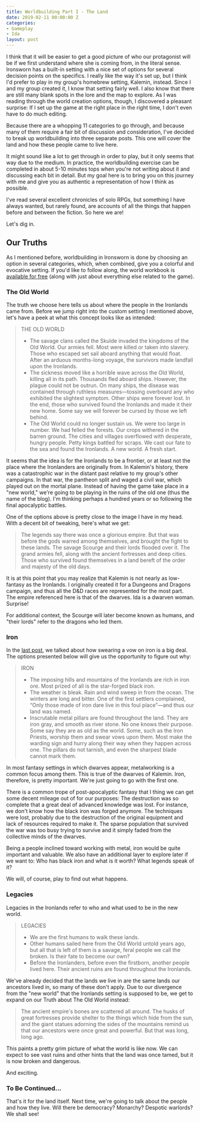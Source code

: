```yaml
---
title: Worldbuilding Part I - The Land
date: 2019-02-11 00:00:00 Z
categories:
- Gameplay
- Ida
layout: post
---
```


I think that it will be easier to get a good picture of who our protagonist will be if we first understand where she is coming from, in the literal sense.
Ironsworn has a built-in setting with a nice set of options for several decision points on the specifics.
I really like the way it's set up, but I think I'd prefer to play in my group's homebrew setting, Kalemin, instead.
Since I and my group created it, I know that setting fairly well. I also know that there are still many blank spots in the lore and the map to explore.
As I was reading through the world creation options, though, I discovered a pleasant surprise: If I set up the game at the right place in the right time, I don't even have to do much editing.

Because there are a whopping 11 categories to go through, and because many of them require a fair bit of discussion and consideration, I've decided to break up worldbuilding into three separate posts. This one will cover the land and how these people came to live here.

It might sound like a lot to get through in order to play, but it only seems that way due to the medium. In practice, the worldbuilding exercise can be completed in about 5-10 minutes tops when you're not writing about it and discussing each bit in detail. But my goal here is to bring you on this journey with me and give you as authentic a representation of how I think as possible.

I've read several excellent chronicles of solo RPGs, but something I have always wanted, but rarely found, are accounts of all the things that happen before and between the fiction. So here we are!

Let's dig in.

## Our Truths ###

As I mentioned before, worldbuilding in Ironsworn is done by choosing an option in several categories, which, when combined, give you a colorful and evocative setting.
If you'd like to follow along, the world workbook is [available for free](https://www.ironswornrpg.com/downloads) (along with just about everything else related to the game).

### The Old World

The truth we choose here tells us about where the people in the Ironlands came from. 
Before we jump right into the custom setting I mentioned above, let's have a peek at what this concept looks like as intended:

> THE OLD WORLD
> - The savage clans called the Skulde invaded the kingdoms of the Old World. Our armies fell. Most were killed or taken into slavery. Those who escaped set sail aboard anything that would float. After an arduous months-long voyage, the survivors made landfall upon the Ironlands.
> - The sickness moved like a horrible wave across the Old World, killing all in its path. Thousands fled aboard ships. However, the plague could not be outrun. On many ships, the disease was contained through ruthless measures—tossing overboard any who exhibited the slightest symptom. Other ships were forever lost. In the end, those who survived found the Ironlands and made it their new home. Some say we will forever be cursed by those we left behind.
> - The Old World could no longer sustain us. We were too large in number. We had felled the forests. Our crops withered in the barren ground. The cities and villages overflowed with desperate, hungry people. Petty kings battled for scraps. We cast our fate to the sea and found the Ironlands. A new world. A fresh start.

It seems that the idea is for the Ironlands to be a frontier, or at least not the place where the Ironlanders are originally from.
In Kalemin's history, there was a catastrophic war in the distant past relative to my group's other campaigns.
In that war, the pantheon split and waged a civil war, which played out on the mortal plane.
Instead of having the game take place in a "new world," we're going to be playing in the ruins of the old one (thus the name of the blog). I'm thinking perhaps a hundred years or so following the final apocalyptic battles.

One of the options above is pretty close to the image I have in my head. With a decent bit of tweaking, here's what we get:

> The legends say there was once a glorious empire. But that was before the gods warred among themselves, and brought the fight to these lands. The savage Scourge and their lords flooded over it. The grand armies fell, along with the ancient fortresses and deep cities. Those who survived found themselves in a land bereft of the order and majesty of the old days.						

It is at this point that you may realize that Kalemin is not nearly as low-fantasy as the Ironlands.
I originally created it for a Dungeons and Dragons campaign, and thus all the D&D races are represented for the most part. 
The empire referenced here is that of the dwarves. Ida is a dwarven woman. Surprise! 

For additional context, the Scourge will later become known as humans, and "their lords" refer to the dragons who led them.

### Iron

In the [last post](/introduction), we talked about how swearing a vow on iron is a big deal. The options presented below will give us the opportunity to figure out why:

> IRON
> - The imposing hills and mountains of the Ironlands are rich in iron ore. Most prized of all is the star-forged black iron.
> - The weather is bleak. Rain and wind sweep in from the ocean. The winters are long and bitter. One of the first settlers complained, “Only those made of iron dare live in this foul place”—and thus our land was named.
> - Inscrutable metal pillars are found throughout the land. They are iron gray, and smooth as river stone. No one knows their purpose. Some say they are as old as the world. Some, such as the Iron Priests, worship them and swear vows upon them. Most make the warding sign and hurry along their way when they happen across one. The pillars do not tarnish, and even the sharpest blade cannot mark them.

In most fantasy settings in which dwarves appear, metalworking is a common focus among them.
This is true of the dwarves of Kalemin.
Iron, therefore, is pretty important. We're just going to go with the first one.

There is a common trope of post-apocalyptic fantasy that I thing we can get some decent mileage out of for our purposes: The destruction was so complete that a great deal of advanced knowledge was lost.
For instance, we don't know how the black iron was forged anymore.
The techniques were lost, probably due to the destruction of the original equipment and lack of resources required to make it.
The sparse population that survived the war was too busy trying to survive and it simply faded from the collective minds of the dwarves.

Being a people inclined toward working with metal, iron would be quite important and valuable. We also have an additional layer to explore later if we want to: Who has black iron and what is it worth? What legends speak of it?

We will, of course, play to find out what happens.

### Legacies

Legacies in the Ironlands refer to who and what used to be in the new world. 

> LEGACIES
> - We are the first humans to walk these lands.
> - Other humans sailed here from the Old World untold years ago, but all that is left of them is a savage, feral people we call the broken. Is their fate to become our own?
> - Before the Ironlanders, before even the firstborn, another people lived here. Their ancient ruins are found throughout the Ironlands.

We've already decided that the lands we live in are the same lands our ancestors lived in, so many of these don't apply. 
Due to our divergence from the "new world" that the Ironlands setting is supposed to be, we get to expand on our Truth about The Old World instead:

> The ancient empire's bones are scattered all around. The husks of great fortresses provide shelter to the things which hide from the sun, and the giant statues adorning the sides of the mountains remind us that our ancestors were once great and powerful. But that was long, long ago.
						
This paints a pretty grim picture of what the world is like now.
We can expect to see vast ruins and other hints that the land was once tamed, but it is now broken and dangerous.
						
And exciting.

### To Be Continued...

That's it for the land itself. Next time, we're going to talk about the people and how they live. Will there be democracy? Monarchy? Despotic warlords? We shall see!
